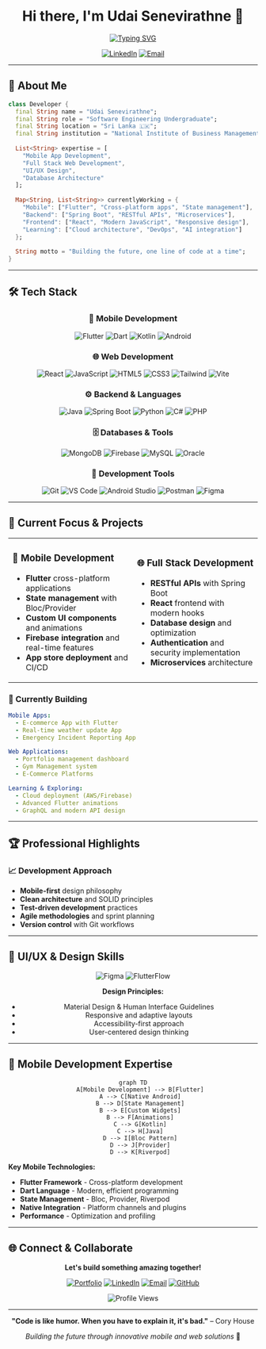 <div align="center">
  
# Hi there, I'm Udai Senevirathne 👋

[![Typing SVG](https://readme-typing-svg.herokuapp.com?font=JetBrains+Mono&weight=600&size=24&duration=3000&pause=1000&color=2D63FF&center=true&vCenter=true&width=600&lines=Software+Engineering+undergraduate;Mobile+%26+Web+Developer;Flutter+%7C+React+%7C+Spring+Boot;Always+learning+Something+New)](https://git.io/typing-svg)

[![LinkedIn](https://img.shields.io/badge/LinkedIn-0077B5?style=for-the-badge&logo=linkedin&logoColor=white)](https://linkedin.com/in/Udai-Senevirathne)
[![Email](https://img.shields.io/badge/Email-D14836?style=for-the-badge&logo=gmail&logoColor=white)](mailto:udaisenevirathne@gmail.com)

</div>

---

## 🚀 About Me

```dart
class Developer {
  final String name = "Udai Senevirathne";
  final String role = "Software Engineering Undergraduate";
  final String location = "Sri Lanka 🇱🇰";
  final String institution = "National Institute of Business Management";
  
  List<String> expertise = [
    "Mobile App Development",
    "Full Stack Web Development", 
    "UI/UX Design",
    "Database Architecture"
  ];
  
  Map<String, List<String>> currentlyWorking = {
    "Mobile": ["Flutter", "Cross-platform apps", "State management"],
    "Backend": ["Spring Boot", "RESTful APIs", "Microservices"],
    "Frontend": ["React", "Modern JavaScript", "Responsive design"],
    "Learning": ["Cloud architecture", "DevOps", "AI integration"]
  };
  
  String motto = "Building the future, one line of code at a time";
}
```

---

## 🛠️ Tech Stack

<div align="center">

### 📱 Mobile Development
![Flutter](https://img.shields.io/badge/Flutter-02569B?style=for-the-badge&logo=flutter&logoColor=white)
![Dart](https://img.shields.io/badge/Dart-0175C2?style=for-the-badge&logo=dart&logoColor=white)
![Kotlin](https://img.shields.io/badge/Kotlin-7F52FF?style=for-the-badge&logo=kotlin&logoColor=white)
![Android](https://img.shields.io/badge/Android-3DDC84?style=for-the-badge&logo=android&logoColor=white)

### 🌐 Web Development
![React](https://img.shields.io/badge/React-20232A?style=for-the-badge&logo=react&logoColor=61DAFB)
![JavaScript](https://img.shields.io/badge/JavaScript-F7DF1E?style=for-the-badge&logo=javascript&logoColor=black)
![HTML5](https://img.shields.io/badge/HTML5-E34F26?style=for-the-badge&logo=html5&logoColor=white)
![CSS3](https://img.shields.io/badge/CSS3-1572B6?style=for-the-badge&logo=css3&logoColor=white)
![Tailwind](https://img.shields.io/badge/Tailwind_CSS-38B2AC?style=for-the-badge&logo=tailwind-css&logoColor=white)
![Vite](https://img.shields.io/badge/Vite-646CFF?style=for-the-badge&logo=vite&logoColor=white)

### ⚙️ Backend & Languages
![Java](https://img.shields.io/badge/Java-ED8B00?style=for-the-badge&logo=openjdk&logoColor=white)
![Spring Boot](https://img.shields.io/badge/Spring_Boot-6DB33F?style=for-the-badge&logo=spring-boot&logoColor=white)
![Python](https://img.shields.io/badge/Python-3776AB?style=for-the-badge&logo=python&logoColor=white)
![C#](https://img.shields.io/badge/C%23-239120?style=for-the-badge&logo=c-sharp&logoColor=white)
![PHP](https://img.shields.io/badge/PHP-777BB4?style=for-the-badge&logo=php&logoColor=white)

### 🗄️ Databases & Tools
![MongoDB](https://img.shields.io/badge/MongoDB-4EA94B?style=for-the-badge&logo=mongodb&logoColor=white)
![Firebase](https://img.shields.io/badge/Firebase-FFCA28?style=for-the-badge&logo=firebase&logoColor=black)
![MySQL](https://img.shields.io/badge/MySQL-4479A1?style=for-the-badge&logo=mysql&logoColor=white)
![Oracle](https://img.shields.io/badge/Oracle-F80000?style=for-the-badge&logo=oracle&logoColor=white)

### 🧰 Development Tools
![Git](https://img.shields.io/badge/Git-F05032?style=for-the-badge&logo=git&logoColor=white)
![VS Code](https://img.shields.io/badge/VS_Code-007ACC?style=for-the-badge&logo=visual-studio-code&logoColor=white)
![Android Studio](https://img.shields.io/badge/Android_Studio-3DDC84?style=for-the-badge&logo=android-studio&logoColor=white)
![Postman](https://img.shields.io/badge/Postman-FF6C37?style=for-the-badge&logo=postman&logoColor=white)
![Figma](https://img.shields.io/badge/Figma-F24E1E?style=for-the-badge&logo=figma&logoColor=white)

</div>

---

## 🎯 Current Focus & Projects

<table>
<tr>
<td width="50%">

### 📱 Mobile Development
- **Flutter** cross-platform applications
- **State management** with Bloc/Provider
- **Custom UI components** and animations
- **Firebase integration** and real-time features
- **App store deployment** and CI/CD

</td>
<td width="50%">

### 🌐 Full Stack Development
- **RESTful APIs** with Spring Boot
- **React** frontend with modern hooks
- **Database design** and optimization
- **Authentication** and security implementation
- **Microservices** architecture

</td>
</tr>
</table>

### 🚧 Currently Building
```yaml
Mobile Apps:
  - E-commerce App with Flutter
  - Real-time weather update App
  - Emergency Incident Reporting App

Web Applications:
  - Portfolio management dashboard
  - Gym Management system
  - E-Commerce Platforms

Learning & Exploring:
  - Cloud deployment (AWS/Firebase)
  - Advanced Flutter animations
  - GraphQL and modern API design

```

---

## 🏆 Professional Highlights


### 📈 Development Approach
- **Mobile-first** design philosophy
- **Clean architecture** and SOLID principles
- **Test-driven development** practices
- **Agile methodologies** and sprint planning
- **Version control** with Git workflows

---

## 🎨 UI/UX & Design Skills

<div align="center">

![Figma](https://img.shields.io/badge/Figma-F24E1E?style=for-the-badge&logo=figma&logoColor=white)
![FlutterFlow](https://img.shields.io/badge/FlutterFlow-7B61FF?style=for-the-badge&logo=flutter&logoColor=white)


**Design Principles:**
- Material Design & Human Interface Guidelines
- Responsive and adaptive layouts
- Accessibility-first approach
- User-centered design thinking

</div>

---

## 📱 Mobile Development Expertise

<div align="center">

```mermaid
graph TD
    A[Mobile Development] --> B[Flutter]
    A --> C[Native Android]
    B --> D[State Management]
    B --> E[Custom Widgets]
    B --> F[Animations]
    C --> G[Kotlin]
    C --> H[Java]
    D --> I[Bloc Pattern]
    D --> J[Provider]
    D --> K[Riverpod]
```

</div>

**Key Mobile Technologies:**
- **Flutter Framework** - Cross-platform development
- **Dart Language** - Modern, efficient programming
- **State Management** - Bloc, Provider, Riverpod
- **Native Integration** - Platform channels and plugins
- **Performance** - Optimization and profiling

---

## 🌐 Connect & Collaborate

<div align="center">

**Let's build something amazing together!**

[![Portfolio](https://img.shields.io/badge/Portfolio-FF5722?style=for-the-badge&logo=google-chrome&logoColor=white)](https://github.com/Udai-Senevirathne)
[![LinkedIn](https://img.shields.io/badge/LinkedIn-0077B5?style=for-the-badge&logo=linkedin&logoColor=white)](https://linkedin.com/in/Udai-Senevirathne)
[![Email](https://img.shields.io/badge/Email-D14836?style=for-the-badge&logo=gmail&logoColor=white)](mailto:udaisenevirathne@gmail.com)
[![GitHub](https://img.shields.io/badge/GitHub-100000?style=for-the-badge&logo=github&logoColor=white)](https://github.com/Udai-Senevirathne)

</div>

<div align="center">
  <img src="https://komarev.com/ghpvc/?username=Udai-Senevirathne&style=for-the-badge&color=blue" alt="Profile Views"/>
</div>

---

<div align="center">
  
**"Code is like humor. When you have to explain it, it's bad."** – Cory House

*Building the future through innovative mobile and web solutions* 🚀

</div>

